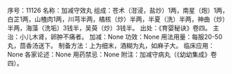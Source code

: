 序号：11126
名称：加减守效丸
组成：苍术（泔浸，盐炒）1两，南星（炮）1两，白芷1两，山楂肉1两，川芎半两，橘核（炒）半两，半夏（洗）半两，神曲（炒）半两，海藻（洗垢）3钱半，吴萸（炒）3钱半。
出处：《育婴秘诀》卷四。
主治：小儿木肾，卵肿不痛者。
加减：None
功效：None
用法用量：每服20-50丸，茴香汤送下。
制备方法：上为细末，酒糊为丸，如麻子大。
临床应用：None
各家论述：None
用药禁忌：None
附注：加减守病丸（《幼幼集成》卷四）。
